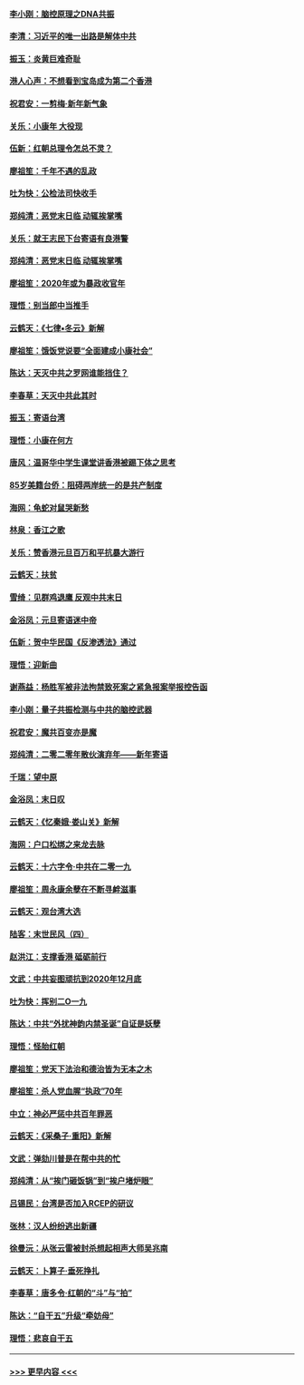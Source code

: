#### [李小刚：脑控原理之DNA共振](../pages/nsc993/n11780962.md?t=01100922) 
#### [李清：习近平的唯一出路是解体中共](../pages/nsc993/n11780866.md?t=01100922) 
#### [振玉：炎黄巨难奇耻](../pages/nsc993/n11779632.md?t=01100922) 
#### [港人心声：不想看到宝岛成为第二个香港](../pages/nsc993/n11778817.md?t=01100922) 
#### [祝君安：一剪梅‧新年新气象](../pages/nsc993/n11776340.md?t=01100922) 
#### [关乐：小康年 大役现](../pages/nsc993/n11774213.md?t=01100922) 
#### [伍新：红朝总理令怎总不灵？](../pages/nsc993/n11770813.md?t=01100922) 
#### [廖祖笙：千年不遇的乱政](../pages/nsc993/n11770373.md?t=01100922) 
#### [吐为快：公检法司快收手](../pages/nsc993/n11770359.md?t=01100922) 
#### [郑纯清：恶党末日临 动辄挨掌嘴](../pages/nsc993/n11769912.md?t=01100922) 
#### [关乐：就王志民下台寄语有良港警](../pages/nsc993/n11769903.md?t=01100922) 
#### [郑纯清：恶党末日临 动辄挨掌嘴](../pages/nsc993/n11769356.md?t=01100922) 
#### [廖祖笙：2020年或为暴政收官年](../pages/nsc993/n11768216.md?t=01100922) 
#### [理悟：别当郎中当推手](../pages/nsc993/n11768243.md?t=01100922) 
#### [云鹤天：《七律▪冬云》新解](../pages/nsc993/n11768204.md?t=01100922) 
#### [廖祖笙：饿饭党说要“全面建成小康社会”](../pages/nsc993/n11767482.md?t=01100922) 
#### [陈达：天灭中共之罗网谁能挡住？](../pages/nsc993/n11767465.md?t=01100922) 
#### [李春草：天灭中共此其时](../pages/nsc993/n11767452.md?t=01100922) 
#### [振玉：寄语台湾](../pages/nsc993/n11767432.md?t=01100922) 
#### [理悟：小康在何方](../pages/nsc993/n11767394.md?t=01100922) 
#### [唐风：温哥华中学生课堂讲香港被踢下体之思考](../pages/nsc993/n11766848.md?t=01100922) 
#### [85岁美籍台侨：阻碍两岸统一的是共产制度](../pages/nsc993/n11765043.md?t=01100922) 
#### [海网：龟蛇对鼠哭新愁](../pages/nsc993/n11764895.md?t=01100922) 
#### [林泉：香江之歌](../pages/nsc993/n11764415.md?t=01100922) 
#### [关乐：赞香港元旦百万和平抗暴大游行](../pages/nsc993/n11764382.md?t=01100922) 
#### [云鹤天：扶贫](../pages/nsc993/n11764245.md?t=01100922) 
#### [雪绮：见群鸡退鹰  反观中共末日](../pages/nsc993/n11762112.md?t=01100922) 
#### [金浴凤：元旦寄语迷中帝](../pages/nsc993/n11761788.md?t=01100922) 
#### [伍新：贺中华民国《反渗透法》通过](../pages/nsc993/n11761994.md?t=01100922) 
#### [理悟：迎新曲](../pages/nsc993/n11761152.md?t=01100922) 
#### [谢燕益：杨胜军被非法拘禁致死案之紧急报案举报控告函](../pages/nsc993/n11756134.md?t=01100922) 
#### [李小刚：量子共振检测与中共的脑控武器](../pages/nsc993/n11754518.md?t=01100922) 
#### [祝君安：魔共百变亦是魔](../pages/nsc993/n11754469.md?t=01100922) 
#### [郑纯清：二零二零年散伙演弃年——新年寄语](../pages/nsc993/n11754195.md?t=01100922) 
#### [千瑞：望中原](../pages/nsc993/n11754159.md?t=01100922) 
#### [金浴凤：末日叹](../pages/nsc993/n11752359.md?t=01100922) 
#### [云鹤天：《忆秦娥‧娄山关》新解](../pages/nsc993/n11752348.md?t=01100922) 
#### [海网：户口松绑之来龙去脉](../pages/nsc993/n11752328.md?t=01100922) 
#### [云鹤天：十六字令‧中共在二零一九](../pages/nsc993/n11752305.md?t=01100922) 
#### [廖祖笙：周永康余孽在不断寻衅滋事](../pages/nsc993/n11751013.md?t=01100922) 
#### [云鹤天：观台湾大选](../pages/nsc993/n11751007.md?t=01100922) 
#### [陆客：末世民风（四）](../pages/nsc993/n11749203.md?t=01100922) 
#### [赵洪江：支撑香港 砥砺前行](../pages/nsc993/n11748482.md?t=01100922) 
#### [文武：中共妄图顽抗到2020年12月底](../pages/nsc993/n11748446.md?t=01100922) 
#### [吐为快：挥别二O一九](../pages/nsc993/n11748411.md?t=01100922) 
#### [陈达：中共“外扰神韵内禁圣诞”自证是妖孽](../pages/nsc993/n11748226.md?t=01100922) 
#### [理悟：怪胎红朝](../pages/nsc993/n11748206.md?t=01100922) 
#### [廖祖笙：党天下法治和德治皆为无本之木](../pages/nsc993/n11748135.md?t=01100922) 
#### [廖祖笙：杀人党血腥“执政”70年](../pages/nsc993/n11745144.md?t=01100922) 
#### [中立：神必严惩中共百年罪恶](../pages/nsc993/n11744970.md?t=01100922) 
#### [云鹤天：《采桑子‧重阳》新解](../pages/nsc993/n11744948.md?t=01100922) 
#### [文武：弹劾川普是在帮中共的忙](../pages/nsc993/n11744758.md?t=01100922) 
#### [郑纯清：从“挨门砸饭锅”到“挨户堵炉眼”](../pages/nsc993/n11744745.md?t=01100922) 
#### [吕锡民：台湾是否加入RCEP的研议](../pages/nsc993/n11744701.md?t=01100922) 
#### [张林：汉人纷纷逃出新疆](../pages/nsc993/n11743530.md?t=01100922) 
#### [徐曼沅：从张云雷被封杀想起相声大师吴兆南](../pages/nsc993/n11741816.md?t=01100922) 
#### [云鹤天：卜算子‧垂死挣扎](../pages/nsc993/n11739956.md?t=01100922) 
#### [李春草：唐多令‧红朝的“斗”与“拍”](../pages/nsc993/n11739830.md?t=01100922) 
#### [陈达：“自干五”升级“牵妨母”](../pages/nsc993/n11739724.md?t=01100922) 
#### [理悟：悲哀自干五](../pages/nsc993/n11739547.md?t=01100922) 

----
#### [ >>> 更早内容 <<< ](../indexes/nsc993-earlier.md)
